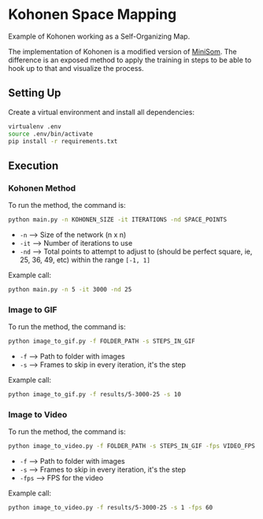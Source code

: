 # Kohonen Space Mapping

Example of Kohonen working as a Self-Organizing Map.

The implementation of Kohonen is a modified version of [MiniSom](https://github.com/JustGlowing/minisom). The difference is an exposed method to apply the training in steps to be able to hook up to that and visualize the process.

## Setting Up

Create a virtual environment and install all dependencies:
```bash
virtualenv .env
source .env/bin/activate
pip install -r requirements.txt
```

## Execution

### Kohonen Method

To run the method, the command is:
```bash
python main.py -n KOHONEN_SIZE -it ITERATIONS -nd SPACE_POINTS
```
- `-n` --> Size of the network (n x n)
- `-it` --> Number of iterations to use
- `-nd` --> Total points to attempt to adjust to (should be perfect square, ie, 25, 36, 49, etc) within the range `[-1, 1]`

Example call:
```bash
python main.py -n 5 -it 3000 -nd 25
```

### Image to GIF

To run the method, the command is:
```bash
python image_to_gif.py -f FOLDER_PATH -s STEPS_IN_GIF
```
- `-f` --> Path to folder with images
- `-s` --> Frames to skip in every iteration, it's the step

Example call:
```bash
python image_to_gif.py -f results/5-3000-25 -s 10
```

### Image to Video

To run the method, the command is:
```bash
python image_to_video.py -f FOLDER_PATH -s STEPS_IN_GIF -fps VIDEO_FPS
```
- `-f` --> Path to folder with images
- `-s` --> Frames to skip in every iteration, it's the step
- `-fps` --> FPS for the video

Example call:
```bash
python image_to_video.py -f results/5-3000-25 -s 1 -fps 60
```
